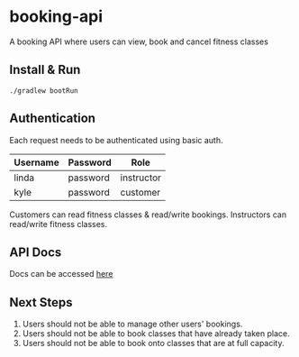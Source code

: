 # booking-api
A booking API where users can view, book and cancel fitness classes

## Install & Run
`./gradlew bootRun`

## Authentication
Each request needs to be authenticated using basic auth. 

| Username | Password | Role |
| ------- | --------- | --- |
| linda  | password | instructor |
| kyle  | password | customer |

Customers can read fitness classes & read/write bookings. 
Instructors can read/write fitness classes.

## API Docs
Docs can be accessed [here](https://documenter.getpostman.com/view/10876522/TzCQb6ah)

## Next Steps
1. Users should not be able to manage other users' bookings. 
2. Users should not be able to book classes that have already taken place. 
3. Users should not be able to book onto classes that are at full capacity. 
